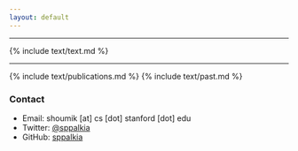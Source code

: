 ```yaml
---
layout: default
---
```


<hr>

{% include text/text.md %}

<hr>

{% include text/publications.md %}
{% include text/past.md %}

### Contact

* Email: shoumik [at] cs [dot] stanford [dot] edu
* Twitter: [@sppalkia](https://www.twitter.com/sppalkia)
* GitHub: [sppalkia](https://github.com/sppalkia)
